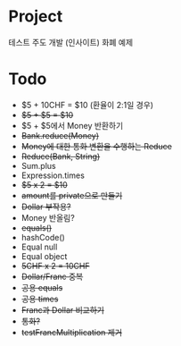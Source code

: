 # Project
테스트 주도 개발 (인사이트) 화폐 예제

# Todo
- $5 + 10CHF = $10 (환율이 2:1일 경우)
- ~~$5 + $5 = $10~~
- $5 + $5에서 Money 반환하기
- ~~Bank.reduce(Money)~~
- ~~Money에 대한 통화 변환을 수행하는 Reduce~~
- ~~Reduce(Bank, String)~~
- Sum.plus
- Expression.times
- ~~$5 x 2 = $10~~
- ~~amount를 private으로 만들기~~
- ~~Dollar 부작용?~~
- Money 반올림?
- ~~equals()~~
- hashCode()
- Equal null
- Equal object
- ~~5CHF x 2 = 10CHF~~
- ~~Dollar/Franc 중복~~
- ~~공용 equals~~
- ~~공용 times~~
- ~~Franc과 Dollar 비교하기~~
- ~~통화?~~
- ~~testFrancMultiplication 제거~~



